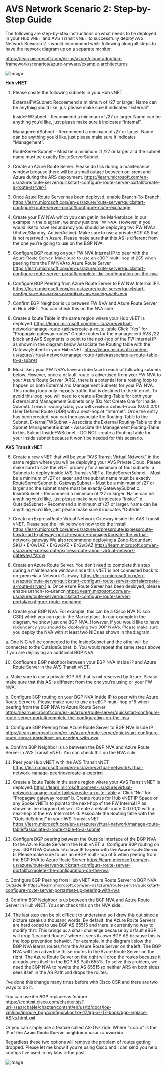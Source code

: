 # AVS Network Scenario 2: Step-by-Step Guide
The following are step-by-step instructions on what needs to be deployed in your Hub vNET and AVS Transit vNET to successfully deploy AVS Network Scenario 2. I would recommend while following along all steps to have the network diagram up on a separate monitor.

https://learn.microsoft.com/en-us/azure/cloud-adoption-framework/scenarios/azure-vmware/example-architectures

 ![image](https://user-images.githubusercontent.com/97964083/213535226-6701fe5d-cfab-4469-aa99-1093e39b790c.png)


**Hub vNET**

1.	Please create the following subnets in your Hub vNET. 

       ExternalFWSubnet: Recommend a minimum of /27 or larger. Name can be anything you’d like, just please make sure it indicates “External”.

       InsideFWSubnet - Recommend a minimum of /27 or larger. Name can be anything you’d like, just please make sure it indicates “Internal”.

       ManagementSubnet - Recommend a minimum of /27 or larger. Name can be anything you’d like, just please make sure it indicates “Management”.

       RouteServerSubnet – Must be a minimum of /27 or larger and the subnet name must be exactly RouteServerSubnet

2. Create an Azure Route Server. Please do this during a maintenance window because there will be a small outage between on-prem and Azure during the ARS deployment. 
   https://learn.microsoft.com/en-us/azure/route-server/quickstart-configure-route-server-portal#create-a-route-server-1

3. Once Azure Route Server has been deployed, enable Branch-To-Branch.
   https://learn.microsoft.com/en-us/azure/route-server/quickstart-configure-route-server-portal#configure-route-exchange

4.	Create your FW NVA which you can get in the Marketplace. In our example in the diagram, we show just one FW NVA. However, if you would like to have redundancy you should be deploying two FW NVA’s (Active/Standby, Active/Active).
	Make sure to use a private BGP AS that is not reserved in Azure. Please make sure that this AS is different from the one you’re going to use on the BGP NVA.
 
5.	Configure BGP routing on your FW NVA Internal IP to peer with the Azure Route Server. Make sure to use an eBGP multi-hop of 255 when peering from the FW NVA to Azure Route Server
    https://learn.microsoft.com/en-us/azure/route-server/quickstart-configure-route-server-portal#complete-the-configuration-on-the-nva

6.	Configure BGP Peering from Azure Route Server to FW NVA Internal IP’s
    https://learn.microsoft.com/en-us/azure/route-server/quickstart-configure-route-server-portal#set-up-peering-with-nva

7. Confirm BGP Neighbor is up between FW NVA and Azure Route Server in Hub vNET. You can check this on the NVA side. 

8. Create a Route Table in the same region where your Hub vNET is deployed. 
   https://learn.microsoft.com/en-us/azure/virtual-network/manage-route-table#create-a-route-table
	Click “Yes” for “Propagate gateway routes”
    Create routes for the management AVS /22 block and AVS Segments to point to the next-hop of the FW Internal IP as shown in the diagram below
    Associate the Routing table with the GatewaySubnet in your Hub vNET.
    https://learn.microsoft.com/en-us/azure/virtual-network/manage-route-table#associate-a-route-table-to-a-subnet
 


9.	Most likely your FW NVA’s have an interface in each of following subnets below. However, once a default-route is advertised from your FW NVA to your Azure Route Server (ARS), there is a potential for a routing loop to happen on both External and Management Subnets for your FW NVA. This routing loop only impacts traffic that is destined to the Internet. To avoid this loop, you will need to create a Routing-Table for both your External and Management Subnets only (Do Not Create One for Inside Subnet). In each routing table, you will create a default-route (0.0.0.0/0) User Defined Route (UDR) with a next-hop of “Internet”. Once the entry has been created, you can then associate the Routing-Table to the Subnet.
	ExternalFWSubnet – Associate the External Routing-Table to this Subnet
	ManagementSubnet - Associate the Management Routing-Table to this Subnet
	InsideFWSubnet – DO NOT create a Routing Table for your inside subnet because it won’t be needed for this scenario. 






**AVS Transit vNET**

6.	Create a new vNET that will be your “AVS Transit Virtual Network” in the same region where you will be deploying your AVS Private Cloud. Please make sure to size the vNET properly for a minimum of four subnets. 
a.	Subnets to deploy inside AVS Transit vNET
a.	RouteServerSubnet – Must be a minimum of /27 or larger and the subnet name must be exactly RouteServerSubnet
b.	GatewaySubnet – Must be a minimum of /27 or larger and the subnet name must be exactly GatewaySubnet
c.	InsideSubnet - Recommend a minimum of /27 or larger. Name can be anything you’d like, just please make sure it indicates “Inside”.
d.	OutsideSubnet - Recommend a minimum of /27 or larger. Name can be anything you’d like, just please make sure it indicates “Outside”.

7.	Create an ExpressRoute Virtual Network Gateway inside the AVS Transit vNET. Please see the link below on how to do the install. 
https://learn.microsoft.com/en-us/azure/expressroute/expressroute-howto-add-gateway-portal-resource-manager#create-the-virtual-network-gateway
We also recommend deploying a Zone-Redundant SKU
•	ErGw1AZ
•	ErGw2AZ
•	ErGw3AZ
https://learn.microsoft.com/en-us/azure/expressroute/expressroute-about-virtual-network-gateways#zrgw

8.	Create an Azure Route Server. You don’t need to complete this step during a maintenance window since this vNET is not connected back to on-prem via a Network Gateway. 
https://learn.microsoft.com/en-us/azure/route-server/quickstart-configure-route-server-portal#create-a-route-server-1
a.	Once Azure Route Server has been deployed, please enable Branch-To-Branch
                             https://learn.microsoft.com/en-us/azure/route-server/quickstart-configure-route-server-portal#configure-route-exchange

9.	Create your BGP NVA. For example, this can be a Cisco NVA (Cisco CSR) which you can get in the Marketplace. In our example in the diagram, we show just one BGP NVA. However, if you would like to have redundancy you should be deploying two BGP NVA’s. Please make sure you deploy the NVA with at least two NICs as shown in the diagram.

a.	One NIC will be connected to the InsideSubnet and the other will be connected to the OutsideSubnet.
b.	You would repeat the same steps above if you are deploying an additional BGP NVA.

10.	Configure a BGP neighbor between your BGP NVA Inside IP and Azure Route Server in the AVS Transit vNET.

a.	Make sure to use a private BGP AS that is not reserved by Azure. Please make sure that this AS is different from the one you’re using on your FW NVA.
 
b.	Configure BGP routing on your BGP NVA Inside IP to peer with the Azure Route Server
c.	Please make sure to use an eBGP multi-hop of 5 when peering from the BGP NVA to Azure Route Server
https://learn.microsoft.com/en-us/azure/route-server/quickstart-configure-route-server-portal#complete-the-configuration-on-the-nva

d.	Configure BGP Peering from Azure Route Server to BGP NVA Inside IP
https://learn.microsoft.com/en-us/azure/route-server/quickstart-configure-route-server-portal#set-up-peering-with-nva

e.	Confirm BGP Neighbor is up between the BGP NVA and Azure Route Server in AVS Transit vNET. You can check this on the NVA side. 

11.	Peer your Hub vNET with the AVS Transit vNET
https://learn.microsoft.com/en-us/azure/virtual-network/virtual-network-manage-peering#create-a-peering

12.	Create a Route Table in the same region where your AVS Transit vNET is deployed. 
https://learn.microsoft.com/en-us/azure/virtual-network/manage-route-table#create-a-route-table
a.	Click “No” for “Propagate gateway routes”
b.	Create routes for Hub vNET IP Space or any Spoke vNETs to point to the next-hop of the FW Internal IP as shown in the diagram below
c.	Create a default-route 0.0.0.0/0 with a next-hop of the FW Internal IP.
d.	Associate the Routing table with the “OutsideSubnet” in your AVS Transit vNET.
https://learn.microsoft.com/en-us/azure/virtual-network/manage-route-table#associate-a-route-table-to-a-subnet
 

13.	Configure BGP peering between the Outside Interface of the BGP NVA to the Azure Route Server in the Hub vNET. 
a.	Configure BGP routing on your BGP NVA Outside Interface IP to peer with the Azure Route Server
b.	Please make sure to use an eBGP multi-hop of 5 when peering from the BGP NVA to Azure Route Server
https://learn.microsoft.com/en-us/azure/route-server/quickstart-configure-route-server-portal#complete-the-configuration-on-the-nva

c.	Configure BGP Peering from Hub vNET Azure Route Server to BGP NVA Outside IP
https://learn.microsoft.com/en-us/azure/route-server/quickstart-configure-route-server-portal#set-up-peering-with-nva

d.	Confirm BGP Neighbor is up between the BGP NVA and Azure Route Server in Hub vNET. You can check this on the NVA side.


14.	The last step can be bit difficult to understand so I drew this out since a picture speaks a thousand words. By default, the Azure Route Servers are hard coded to use BGP AS 65515 and there is currently no way to modify that. This brings us a small challenge because by default eBGP will drop “Learned Routes” where it sees its own BGP AS because this is the loop prevention behavior. For example, in the diagram below the BGP NVA learns routes from the Azure Route Server on the left. The BGP NVA will then advertise those routes to the Azure Route Server on the right. The Azure Route Server on the right will drop the routes because it already sees itself in the BGP AS Path 65515.  To solve this problem, we need the BGP NVA to rewrite the AS 65515 so neither ARS on both sides sees itself in the AS Path and drops the routes. 

I’ve done this change many times before with Cisco CSR and there are two ways to do it.

You can use the BGP replace-as feature 
https://content.cisco.com/chapter.sjs?uri=/searchable/chapter/content/en/us/td/docs/ios-xml/ios/iproute_bgp/configuration/xe-17/irg-xe-17-book/bgp-replace-ASNs.html.xml

Or you can simply use a feature called AS-Override. Where “x.x.x.x” is the IP of the Azure Route Server. 
neighbor x.x.x.x as-override

Regardless these two options will remove the problem of routes getting dropped. Please let me know if you’re using Cisco and I can send you help configs I’ve used in my labs in the past. 

 ![image](https://user-images.githubusercontent.com/97964083/213533269-82efec30-1efb-495a-9821-2392e93d65b4.png)